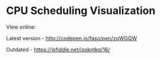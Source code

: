 # CPU Scheduling Visualization

View online:

Latest version - http://codepen.io/faso/pen/zqWGQW

Outdated - https://jsfiddle.net/jzokntkq/16/
